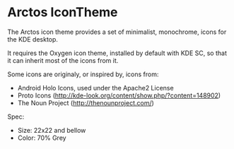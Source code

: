 Arctos IconTheme
================

The Arctos icon theme provides a set of minimalist, monochrome, icons for the KDE desktop.

It requires the Oxygen icon theme, installed by default with KDE SC, so that it can inherit most of the icons from it. 

Some icons are originaly, or inspired by, icons from:
* Android Holo Icons, used under the Apache2 License
* Proto Icons (http://kde-look.org/content/show.php/?content=148902)
* The Noun Project (http://thenounproject.com/)

Spec:
* Size: 22x22 and bellow
* Color: 70% Grey